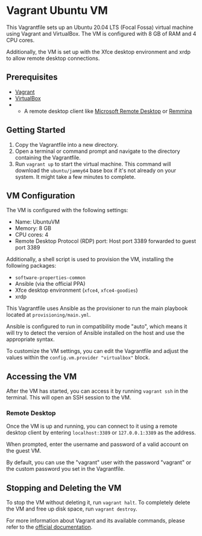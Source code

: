 # Vagrant Ubuntu VM

This Vagrantfile sets up an Ubuntu 20.04 LTS (Focal Fossa) virtual machine using Vagrant and VirtualBox.
The VM is configured with 8 GB of RAM and 4 CPU cores.

Additionally, the VM is set up with the Xfce desktop environment and xrdp to allow remote desktop connections.

## Prerequisites

- [Vagrant](https://www.vagrantup.com/downloads)
- [VirtualBox](https://www.virtualbox.org/wiki/Downloads)
- - A remote desktop client like [Microsoft Remote Desktop](https://www.microsoft.com/en-us/p/microsoft-remote-desktop) or [Remmina](https://remmina.org/)

## Getting Started

1. Copy the Vagrantfile into a new directory.
2. Open a terminal or command prompt and navigate to the directory containing the Vagrantfile.
3. Run `vagrant up` to start the virtual machine. This command will download the `ubuntu/jammy64` base box if it's not already on your system. It might take a few minutes to complete.

## VM Configuration

The VM is configured with the following settings:

- Name: UbuntuVM
- Memory: 8 GB
- CPU cores: 4
- Remote Desktop Protocol (RDP) port: Host port 3389 forwarded to guest port 3389

Additionally, a shell script is used to provision the VM, installing the following packages:

- `software-properties-common`
- Ansible (via the official PPA)
- Xfce desktop environment (`xfce4`, `xfce4-goodies`)
- xrdp

This Vagrantfile uses Ansible as the provisioner to run the main playbook located at `provisioning/main.yml`.

Ansible is configured to run in compatibility mode "auto", which means it will try to detect the version of Ansible installed on the host and use the appropriate syntax.

To customize the VM settings, you can edit the Vagrantfile and adjust the values within the `config.vm.provider "virtualbox"` block.

## Accessing the VM

After the VM has started, you can access it by running `vagrant ssh` in the terminal. This will open an SSH session to the VM.

### Remote Desktop

Once the VM is up and running, you can connect to it using a remote desktop client by entering `localhost:3389` or `127.0.0.1:3389` as the address.

When prompted, enter the username and password of a valid account on the guest VM.

By default, you can use the "vagrant" user with the password "vagrant" or the custom password you set in the Vagrantfile.

## Stopping and Deleting the VM

To stop the VM without deleting it, run `vagrant halt`. To completely delete the VM and free up disk space, run `vagrant destroy`.

For more information about Vagrant and its available commands, please refer to the [official documentation](https://docs.vagrantup.com).
